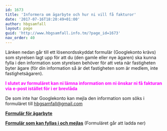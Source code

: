 ```yaml
---
id: 1673
title: 'Informera om ägarbyte och hur ni vill få fakturor'
date: '2017-07-16T18:20:49+01:00'
author: hbgsamfall
layout: page
guid: 'http://www.hbgsamfall.info.tm/?page_id=1673'
nav_order: 40
---
```


Länken nedan går till ett lösenordsskyddat formulär (Googlekonto krävs) som styrelsen lagt upp för att du (den gamle eller nye ägaren) ska kunna fylla i den information som styrelsen behöver för att veta när fastigheten byter ägare (för din information så är det fastigheten som är medlem, inte fastighetsägaren).

<span style="color: #ff00ff;">**I slutet av formuläret kan ni lämna information om ni önskar ni få fakturan via e-post istället för i er brevlåda**</span>

De som inte har Googlekonto kan mejla den information som söks i formuläret till hbgsamfall@gmail.com

[**Formulär för ägarbyte**](https://drive.google.com/open?id=18Goob2W3E8hGthVvIGM53WmRepJTFPogsWhvh-mnGy0)

**[Formulär som kan fyllas i och mejlas](http://www.hbgsamfall.win/wp-content/uploads/2018/12/Ägarbyte-med-e-faktura.docx)** (Formuläret går att ladda ner)
